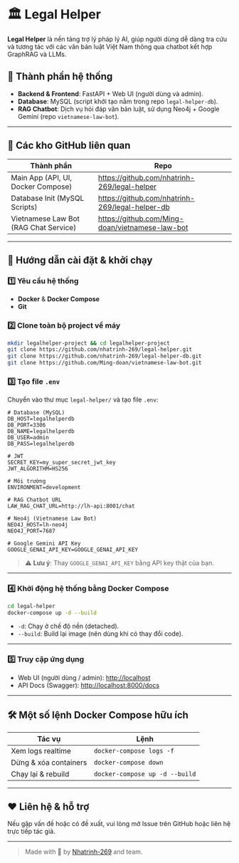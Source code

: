 # 🏛️ Legal Helper

**Legal Helper** là nền tảng trợ lý pháp lý AI, giúp người dùng dễ dàng tra cứu và tương tác với các văn bản luật Việt Nam thông qua chatbot kết hợp GraphRAG và LLMs.

## 🧩 Thành phần hệ thống

- **Backend & Frontend**: FastAPI + Web UI (người dùng và admin).
- **Database**: MySQL (script khởi tạo nằm trong repo `legal-helper-db`).
- **RAG Chatbot**: Dịch vụ hỏi đáp văn bản luật, sử dụng Neo4j + Google Gemini (repo `vietnamese-law-bot`).

---

## 📂 Các kho GitHub liên quan

| Thành phần              | Repo                                      |
|-------------------------|--------------------------------------------|
| Main App (API, UI, Docker Compose) | https://github.com/nhatrinh-269/legal-helper |
| Database Init (MySQL Scripts)      | https://github.com/nhatrinh-269/legal-helper-db |
| Vietnamese Law Bot (RAG Chat Service) | https://github.com/Ming-doan/vietnamese-law-bot |

---

## 🚀 Hướng dẫn cài đặt & khởi chạy

### 1️⃣ Yêu cầu hệ thống

- **Docker** & **Docker Compose**
- **Git**

### 2️⃣ Clone toàn bộ project về máy

```bash
mkdir legalhelper-project && cd legalhelper-project
git clone https://github.com/nhatrinh-269/legal-helper.git
git clone https://github.com/nhatrinh-269/legal-helper-db.git
git clone https://github.com/Ming-doan/vietnamese-law-bot.git
```

### 3️⃣ Tạo file `.env`

Chuyển vào thư mục `legal-helper/` và tạo file `.env`:

```dotenv
# Database (MySQL)
DB_HOST=legalhelperdb
DB_PORT=3306
DB_NAME=legalhelperdb
DB_USER=admin
DB_PASS=legalhelperdb

# JWT
SECRET_KEY=my_super_secret_jwt_key
JWT_ALGORITHM=HS256

# Môi trường
ENVIRONMENT=development

# RAG Chatbot URL
LAW_RAG_CHAT_URL=http://lh-api:8001/chat

# Neo4j (Vietnamese Law Bot)
NEO4J_HOST=lh-neo4j
NEO4J_PORT=7687

# Google Gemini API Key
GOOGLE_GENAI_API_KEY=GOOGLE_GENAI_API_KEY
```

> ⚠️ **Lưu ý**: Thay `GOOGLE_GENAI_API_KEY` bằng API key thật của bạn.

---

### 4️⃣ Khởi động hệ thống bằng Docker Compose

```bash
cd legal-helper
docker-compose up -d --build
```

- `-d`: Chạy ở chế độ nền (detached).
- `--build`: Build lại image (nên dùng khi có thay đổi code).

---

### 5️⃣ Truy cập ứng dụng

- Web UI (người dùng / admin): [http://localhost](http://localhost)
- API Docs (Swagger): [http://localhost:8000/docs](http://localhost:8000/docs)

---

## 🛠️ Một số lệnh Docker Compose hữu ích

| Tác vụ               | Lệnh                                   |
|----------------------|----------------------------------------|
| Xem logs realtime    | `docker-compose logs -f`              |
| Dừng & xóa containers| `docker-compose down`                 |
| Chạy lại & rebuild   | `docker-compose up -d --build`        |

---

## ❤️ Liên hệ & hỗ trợ

Nếu gặp vấn đề hoặc có đề xuất, vui lòng mở Issue trên GitHub hoặc liên hệ trực tiếp tác giả.

---

> Made with 💜 by [Nhatrinh-269](https://github.com/nhatrinh-269) and team.
